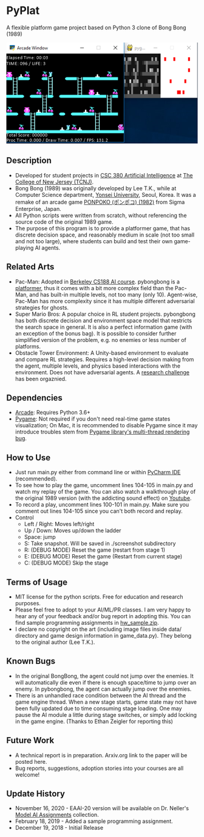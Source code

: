 # PyPlat
A flexible platform game project based on Python 3 clone of Bong Bong (1989)

![pybongbong](banner.png "pybongbong")

## Description
* Developed for student projects in [CSC 380 Artificial Intelligence](https://computerscience.tcnj.edu/about-the-department/courses-offered/csc-380-artificial-intelligence/) at [The College of New Jersey (TCNJ)](https://tcnj.pages.tcnj.edu/).
* Bong Bong (1989) was originally developed by Lee T.K., while at Computer Science department, [Yonsei University](https://www.yonsei.ac.kr), Seoul, Korea. It was a remake of an arcade game [PONPOKO (ポンポコ) (1982)](https://en.wikipedia.org/wiki/Ponpoko) from Sigma Enterprise, Japan.
* All Python scripts were written from scratch, without referencing the source code of the original 1989 game.
* The purpose of this program is to provide a platformer game, that has discrete decision space, and reasonably medium in scale (not too small and not too large), where students can build and test their own game-playing AI agents.

## Related Arts
* Pac-Man: Adopted in [Berkeley CS188 AI course](http://ai.berkeley.edu). pybongbong is a [platformer](https://en.wikipedia.org/wiki/Platform_game), thus it comes with a bit more complex field than the Pac-Man, and has built-in multiple levels, not too many (only 10). Agent-wise, Pac-Man has more complexity since it has multiple different adversarial strategies for ghosts.
* Super Mario Bros: A popular choice in RL student projects. pybongbong has both discrete decision and environment space model that restricts the search space in general. It is also a perfect information game (with an exception of the bonus bag). It is possible to consider further simplified version of the problem, e.g. no enemies or less number of platforms.
* Obstacle Tower Environment: A Unity-based environment to evaluate and compare RL strategies. Requires a high-level decision making from the agent, multiple levels, and physics based interactions with the environment. Does not have adversarial agents. A [research challenge](https://www.aicrowd.com/challenges/unity-obstacle-tower-challenge) has been orgaznied.

## Dependencies
* [Arcade](http://arcade.academy): Requires Python 3.6+
* [Pygame](https://www.pygame.org): Not required if you don't need real-time game states visualization; On Mac, it is recommended to disable Pygame since it may introduce troubles stem from [Pygame library's multi-thread rendering bug](https://github.com/deepmind/pysc2/issues/2).

## How to Use
* Just run main.py either from command line or within [PyCharm IDE](https://www.jetbrains.com/pycharm/) (recommended).
* To see how to play the game, uncomment lines 104-105 in main.py and watch my replay of the game. You can also watch a walkthrough play of the original 1989 version (with the addicting sound effect) on [Youtube](https://www.youtube.com/watch?v=OAzhfe4VBBc).
* To record a play, uncomment lines 100-101 in main.py. Make sure you comment out lines 104-105 since you can't both record and replay.
* Control
  * Left / Right: Moves left/right
  * Up / Down: Moves up/down the ladder
  * Space: jump
  * S: Take snapshot. Will be saved in ./screenshot subdirectory
  * R: (DEBUG MODE) Reset the game (restart from stage 1)
  * E: (DEBUG MODE) Reset the game (Restart from current stage)
  * C: (DEBUG MODE) Skip the stage

## Terms of Usage
* MIT license for the python scripts. Free for education and research purposes.
* Please feel free to adopt to your AI/ML/PR classes. I am very happy to hear any of your feedback and/or bug report in adopting this. You can find sample programming assignments in [hw_sample.zip](https://github.com/yoonsejong/pybongbong/blob/master/hw_sample.zip).
* I declare no copyright on the art (including image files inside data/ directory and game design information in game_data.py). They belong to the original author (Lee T.K.).

## Known Bugs
* In the original BongBong, the agent could not jump over the enemies. It will automatically die even if there is enough space/time to jump over an enemy. In pybongbong, the agent can actually jump over the enemies.
* There is an unhandled race condition between the AI thread and the game engine thread. When a new stage starts, game state may not have been fully updated due to time consuming stage loading. One may pause the AI module a little during stage switches, or simply add locking in the game engine. (Thanks to Ethan Zeigler for reporting this)

## Future Work
* A technical report is in preparation. Arxiv.org link to the paper will be posted here.
* Bug reports, suggestions, adoption stories into your courses are all welcome!

## Update History
* November 16, 2020 - EAAI-20 version will be available on Dr. Neller's [Model AI Assignments](http://modelai.gettysburg.edu/) collection.
* February 18, 2019 - Added a sample programming assignment.
* December 19, 2018 - Initial Release
